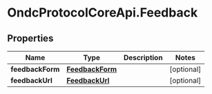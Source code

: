 # OndcProtocolCoreApi.Feedback

## Properties
Name | Type | Description | Notes
------------ | ------------- | ------------- | -------------
**feedbackForm** | [**FeedbackForm**](FeedbackForm.md) |  | [optional] 
**feedbackUrl** | [**FeedbackUrl**](FeedbackUrl.md) |  | [optional] 
